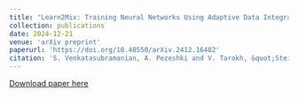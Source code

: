 ```yaml
---
title: "Learn2Mix: Training Neural Networks Using Adaptive Data Integration"
collection: publications
date: 2024-12-21
venue: 'arXiv preprint'
paperurl: 'https://doi.org/10.48550/arXiv.2412.16482'
citation: 'S. Venkatasubramanian, A. Pezeshki and V. Tarokh, &quot;Steinmetz Neural Networks for Complex-Valued Data,&quot; <i>arXiv preprint</i>, 2024, doi: 10.48550/arXiv.2412.16482.'
---
```


[Download paper here](https://arxiv.org/abs/2412.16482)

